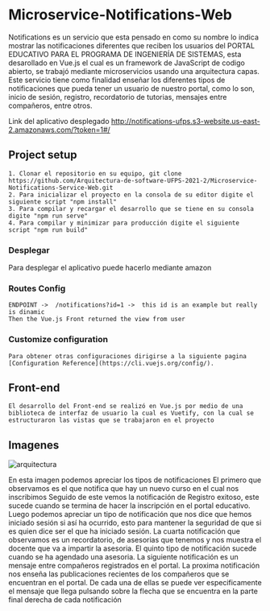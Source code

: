 # Microservice-Notifications-Web  

Notifications es un servicio que esta pensado en como su nombre lo indica mostrar las notificaciones diferentes que reciben los usuarios del PORTAL EDUCATIVO PARA EL PROGRAMA DE INGENIERÍA DE SISTEMAS, esta desarollado en Vue.js el cual es un framework de JavaScript de codigo abierto, se trabajó mediante microservicios usando una arquitectura capas. Este servicio tiene como finalidad enseñar los diferentes tipos de notificaciones que pueda tener un usuario de nuestro portal, como lo son, inicio de sesión, registro, recordatorio de tutorias, mensajes entre compañeros, entre otros.

Link del aplicativo desplegado 
http://notifications-ufps.s3-website.us-east-2.amazonaws.com/?token=1#/

## Project setup
```
1. Clonar el repositorio en su equipo, git clone https://github.com/Arquitectura-de-software-UFPS-2021-2/Microservice-Notifications-Service-Web.git
2. Para inicializar el proyecto en la consola de su editor digite el siguiente script "npm install"
3. Para compilar y recargar el desarrollo que se tiene en su consola digite "npm run serve"
4. Para compilar y minimizar para producción digite el siguiente script "npm run build"
```

### Desplegar 
Para desplegar el aplicativo puede hacerlo mediante amazon 

### Routes Config 
```
ENDPOINT ->  /notifications?id=1 ->  this id is an example but really is dinamic
Then the Vue.js Front returned the view from user
```
### Customize configuration
```
Para obtener otras configuraciones dirigirse a la siguiente pagina [Configuration Reference](https://cli.vuejs.org/config/).
```
## Front-end
```
El desarrollo del Front-end se realizó en Vue.js por medio de una biblioteca de interfaz de usuario la cual es Vuetify, con la cual se estructuraron las vistas que se trabajaron en el proyecto 
```
## Imagenes 
![arquitectura](https://user-images.githubusercontent.com/54825931/146826850-544ef371-293c-4c4a-9590-50303b88da18.jpeg)


En esta imagen podemos apreciar los tipos de notificaciones 
El primero que observamos es el que notifica que hay un nuevo curso en el cual nos inscribimos 
Seguido de este vemos la notificación de Registro exitoso, este sucede cuando se termina de hacer la inscripción en el portal educativo. 
Luego podemos apreciar un tipo de notificación que nos dice que hemos iniciado sesión si así ha ocurrido, esto para mantener la seguridad de que si es quien dice ser el que ha iniciado sesión. 
La cuarta notificación que observamos es un recordatorio, de asesorias que tenemos y nos muestra el docente que va a impartir la asesoria. 
El quinto tipo de notificación sucede cuando se ha agendado una asesoria. 
La siguiente notificación es un mensaje entre compañeros registrados en el portal.
La proxima notificación nos enseña las publicaciones recientes de los compañeros que se encuentran en el portal. 
De cada una de ellas se puede ver especificamente el mensaje que llega pulsando sobre la flecha que se encuentra en la parte final derecha de cada notificación

